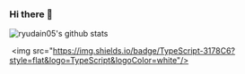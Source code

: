 ### Hi there 👋


![ryudain05's github stats](https://github-readme-stats.vercel.app/api?username=ryudain05&theme=omni&show_icons=true)


 <img src="https://img.shields.io/badge/TypeScript-3178C6?style=flat&logo=TypeScript&logoColor=white"/>
 

